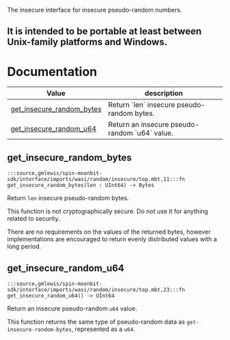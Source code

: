 The insecure interface for insecure pseudo-random numbers.

It is intended to be portable at least between Unix-family platforms and
Windows.
---
# Documentation
|Value|description|
|---|---|
|[get\_insecure\_random\_bytes](#get_insecure_random_bytes)| Return \`len\` insecure pseudo-random bytes.|
|[get\_insecure\_random\_u64](#get_insecure_random_u64)| Return an insecure pseudo-random \`u64\` value.|

## get\_insecure\_random\_bytes

```moonbit
:::source,gmlewis/spin-moonbit-sdk/interface/imports/wasi/random/insecure/top.mbt,11:::fn get_insecure_random_bytes(len : UInt64) -> Bytes
```
 Return `len` insecure pseudo-random bytes.

 This function is not cryptographically secure. Do not use it for
anything related to security.

 There are no requirements on the values of the returned bytes, however
implementations are encouraged to return evenly distributed values with
a long period.

## get\_insecure\_random\_u64

```moonbit
:::source,gmlewis/spin-moonbit-sdk/interface/imports/wasi/random/insecure/top.mbt,23:::fn get_insecure_random_u64() -> UInt64
```
 Return an insecure pseudo-random `u64` value.

 This function returns the same type of pseudo-random data as
`get-insecure-random-bytes`, represented as a `u64`.
